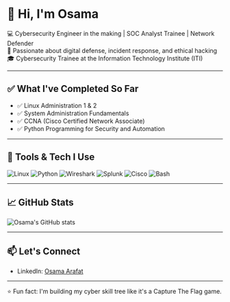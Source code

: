 # 👋 Hi, I'm Osama

💻 Cybersecurity Engineer in the making | SOC Analyst Trainee | Network Defender  
🔐 Passionate about digital defense, incident response, and ethical hacking  
🎓 Cybersecurity Trainee at the Information Technology Institute (ITI)

---

## ✅ What I've Completed So Far

- ✅ Linux Administration 1 & 2  
- ✅ System Administration Fundamentals  
- ✅ CCNA (Cisco Certified Network Associate)  
- ✅ Python Programming for Security and Automation

---

## 🚀 Tools & Tech I Use

![Linux](https://img.shields.io/badge/Linux-FCC624?style=flat&logo=linux&logoColor=black)
![Python](https://img.shields.io/badge/Python-3776AB?style=flat&logo=python&logoColor=white)
![Wireshark](https://img.shields.io/badge/Wireshark-1679A7?style=flat&logo=wireshark&logoColor=white)
![Splunk](https://img.shields.io/badge/Splunk-000000?style=flat&logo=splunk&logoColor=white)
![Cisco](https://img.shields.io/badge/Cisco-1BA0D7?style=flat&logo=cisco&logoColor=white)
![Bash](https://img.shields.io/badge/Bash-4EAA25?style=flat&logo=gnu-bash&logoColor=white)

---

## 📈 GitHub Stats

![Osama's GitHub stats](https://github-readme-stats.vercel.app/api?username=Osama-Arafat&show_icons=true&theme=radical)

---

## 📫 Let's Connect

- LinkedIn: [Osama Arafat](https://www.linkedin.com/in/osama-arafat-51b290344?utm_source=share&utm_campaign=share_via&utm_content=profile&utm_medium=android_app)

---

⭐️ Fun fact: I'm building my cyber skill tree like it's a Capture The Flag game.
